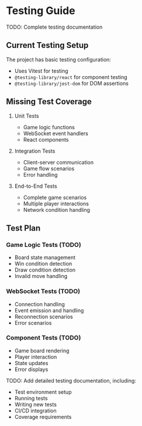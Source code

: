 # Testing Guide

TODO: Complete testing documentation

## Current Testing Setup

The project has basic testing configuration:
- Uses Vitest for testing
- `@testing-library/react` for component testing
- `@testing-library/jest-dom` for DOM assertions

## Missing Test Coverage

1. Unit Tests
   - Game logic functions
   - WebSocket event handlers
   - React components

2. Integration Tests
   - Client-server communication
   - Game flow scenarios
   - Error handling

3. End-to-End Tests
   - Complete game scenarios
   - Multiple player interactions
   - Network condition handling

## Test Plan

### Game Logic Tests (TODO)
- Board state management
- Win condition detection
- Draw condition detection
- Invalid move handling

### WebSocket Tests (TODO)
- Connection handling
- Event emission and handling
- Reconnection scenarios
- Error scenarios

### Component Tests (TODO)
- Game board rendering
- Player interaction
- State updates
- Error displays

TODO: Add detailed testing documentation, including:
- Test environment setup
- Running tests
- Writing new tests
- CI/CD integration
- Coverage requirements